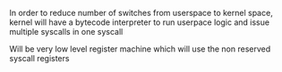In order to reduce number of switches from userspace to kernel space, kernel will have a bytecode interpreter to run userpace logic and issue multiple syscalls in one syscall

Will be very low level register machine which will use the non reserved syscall registers